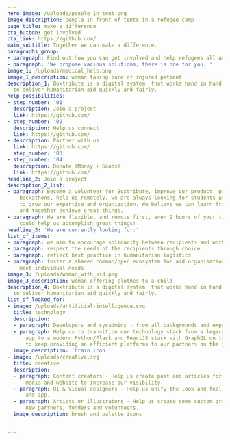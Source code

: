 ```yaml
---
hero_image: /uploads/people_in_tent.png
image_description: people in front of tents in a refugee camp
page_title: make a difference
cta_button: get involved
cta_link: https://github.com/
main_subtitle: Together we can make a difference.
paragraphs_group:
- paragraph: Find out how you can get involved and help refugees all around the world.
- paragraph: 'We propose various solutions, there is one for you. '
image_1: /uploads/medical_help.png
image_1_description: woman taking care of injured patient
description_1: Boxtribute is a digital system  that works hand in hand with our partners
  to deliver humanitarian aid quickly and fairly.
help_possibilities:
- step_number: '01'
  description: Join a project
  link: https://github.com/
- step_number: '02'
  description: Help us connect
  link: https://github.com/
- description: Partner with us
  link: https://github.com/
  step_number: '03'
- step_number: '04'
  description: Donate (Money + Goods)
  link: https://github.com/
headline_2: Join a project
description_2_list:
- paragraph: Become a volunteer for Boxtribute, improve our product, participate to
    hackathons, help us remotely, we are always looking for students and professionals
    to grow our expertise and organization. We believe we can learn from each other
    and together achieve great things.
- paragraph: We are flexible, and remote first, even 2 hours of your time per week
    could help us accomplish great things!
headline_3: 'We are currently looking for:'
list_of_items:
- paragraph: we aim to encourage solidarity between recipients and workers
- paragraph: respect the needs of the recipients through choice
- paragraph: reflect best practice in humanitarian logistics
- paragraph: foster a shared common/open ecosystem for aid organisations to better
    meet individual needs
image_3: /uploads/woman_with_kid.png
image_3_description: woman offering clothes to a child
description_4: Boxtribute is a digital system  that works hand in hand with our partners
  to deliver humanitarian aid quickly and fairly.
list_of_looked_for:
- image: /uploads/artificial-intelligence.svg
  title: technology
  description:
  - paragraph: Developers and sysadmins - from all backgrounds and experience levels
  - paragraph: Help us to transition our technology stack from a legacy PHP/Smarty
      app to a modern Python/Flask and ReactJS stack with GraphQL on the data layer,
      to keep providing an efficient platforms to our partners on the ground.
  image_description: 'brain icon '
- image: /uploads/creative.svg
  title: creative
  description:
  - paragraph: Content creators - Help us create post and articles for our social
      media and website to increase our visibility.
  - paragraph: UI & Visual designers - Help us unify the look and feel of our website
      and app.
  - paragraph: Artists or illustrators - Help us create some custom graphics to attract
      new partners, funders and volunteers.
  image_description: brush and palette icons


---
```

